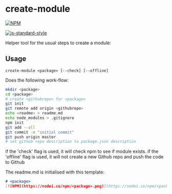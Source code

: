 # create-module
[![NPM](https://nodei.co/npm/create-module.png)](https://nodei.co/npm/create-module/)

[![js-standard-style](https://cdn.rawgit.com/feross/standard/master/badge.svg)](https://github.com/feross/standard)

Helper tool for the usual steps to create a module:

## Usage
```
create-module <package> [--check] [--offline]
```

Does the following work-flow:
```sh
mkdir <package>
cd <package>
# create <githubrepo> for <package>
git init
git remote add origin <githubrepo>
echo <readme> > readme.md
echo node_modules > .gitignore
npm init
git add --all
git commit -m "initial commit"
git push origin master
# set github repo description to package.json description
```

if the 'check' flag is used, it will check npm to see if module exists.
if the 'offline' flag is used, it will not create a new Github repo and push the code to Github

The readme.md is initialised with this template:

```md
# <package>
[![NPM](https://nodei.co/npm/<package>.png)](https://nodei.co/npm/<package>/)

```
